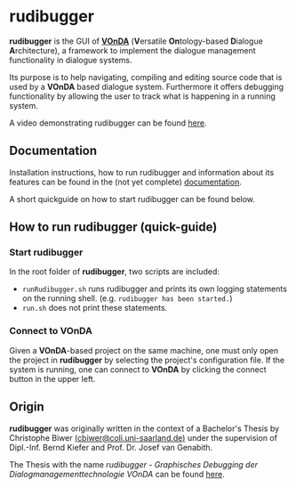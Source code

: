 # rudibugger

**rudibugger** is the GUI of [**VOnDA**](https://github.com/bkiefer/vonda) (**V**ersatile **On**tology-based **D**ialogue **A**rchitecture), a framework to implement the dialogue management functionality in dialogue systems.

Its purpose is to help navigating, compiling and editing source code that is used by a **VOnDA** based dialogue system. Furthermore it offers debugging functionality by allowing the user to track what is happening in a running system. 

A video demonstrating rudibugger can be found [here](https://youtu.be/nSotEVZUEyw).



## Documentation

Installation instructions, how to run rudibugger and information about its features can be found in the (not yet complete) [documentation](http://rudibugger.readthedocs.io/en/latest/index.html).

A short quickguide on how to start rudibugger can be found below.


## How to run rudibugger (quick-guide)

### Start rudibugger

In the root folder of **rudibugger**, two scripts are included:

  - `runRudibugger.sh` runs rudibugger and prints its own logging statements on the running shell. (e.g. `rudibugger has been started.`)
  - `run.sh` does not print these statements. 

### Connect to VOnDA

Given a **VOnDA**-based project on the same machine, one must only open the project in **rudibugger** by selecting the project's configuration file. If the system is running, one can connect to **VOnDA** by clicking the connect button in the upper left. 



## Origin
**rudibugger** was originally written in the context of a Bachelor's Thesis by Christophe Biwer [(cbiwer@coli.uni-saarland.de)](mailto:cbiwer@coli.uni-saarland.de) under the supervision of Dipl.-Inf. Bernd Kiefer and Prof. Dr. Josef van Genabith. 

The Thesis with the name *rudibugger - Graphisches Debugging der Dialogmanagementtechnologie VOnDA* can be found [here](http://doi.org/10.13140/RG.2.2.36556.31368).
